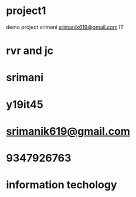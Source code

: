 # project1
demo project
srimani
srimanik619@gmail.com
IT
# rvr and jc 
# srimani 
# y19it45
# srimanik619@gmail.com
# 9347926763
# information techology

